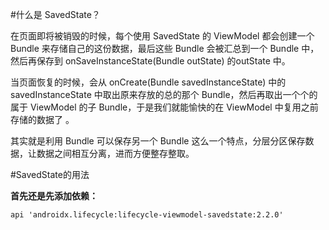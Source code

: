 #什么是 SavedState？

在页面即将被销毁的时候，每个使用 SavedState 的 ViewModel 都会创建一个 Bundle 来存储自己的这份数据，最后这些 Bundle 会被汇总到一个 Bundle 中，然后再保存到 onSaveInstanceState(Bundle outState) 的outState 中。

当页面恢复的时候，会从 onCreate(Bundle savedInstanceState) 中的 savedInstanceState 中取出原来存放的总的那个 Bundle，然后再取出一个个的属于 ViewModel 的子 Bundle，于是我们就能愉快的在 ViewModel 中复用之前存储的数据了 。

其实就是利用 Bundle 可以保存另一个 Bundle 这么一个特点，分层分区保存数据，让数据之间相互分离，进而方便整存整取。


#SavedState的用法

**首先还是先添加依赖：**

	api 'androidx.lifecycle:lifecycle-viewmodel-savedstate:2.2.0'